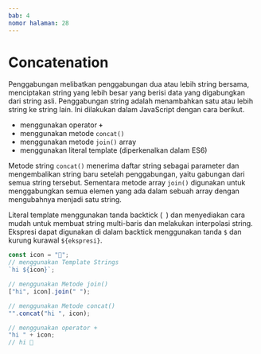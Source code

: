 ```yaml
---
bab: 4
nomor halaman: 28
---
```


# Concatenation

Penggabungan melibatkan penggabungan dua atau lebih string bersama, menciptakan string yang lebih besar yang berisi data yang digabungkan dari string asli. Penggabungan string adalah menambahkan satu atau lebih string ke string lain. Ini dilakukan dalam JavaScript dengan cara berikut.

- menggunakan operator **`+`**
- menggunakan metode `concat()`
- menggunakan metode `join()` array
- menggunakan literal template (diperkenalkan dalam ES6)

Metode string `concat()` menerima daftar string sebagai parameter dan mengembalikan string baru setelah penggabungan, yaitu gabungan dari semua string tersebut. Sementara metode array `join()` digunakan untuk menggabungkan semua elemen yang ada dalam sebuah array dengan mengubahnya menjadi satu string.

Literal template menggunakan tanda backtick (` `) dan menyediakan cara mudah untuk membuat string multi-baris dan melakukan interpolasi string. Ekspresi dapat digunakan di dalam backtick menggunakan tanda `$` dan kurung kurawal `${ekspresi}`.

```javascript
const icon = "👋";
// menggunakan Template Strings
`hi ${icon}`;

// menggunakan Metode join()
["hi", icon].join(" ");

// menggunakan Metode concat()
"".concat("hi ", icon);

// menggunakan operator +
"hi " + icon;
// hi 👋
```
